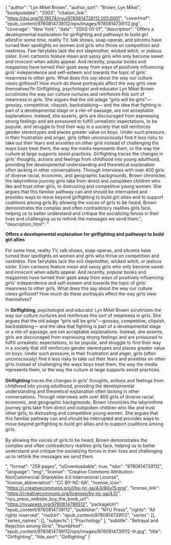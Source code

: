 {
  "author": "Lyn Mikel Brown",
  "author_sort": "Brown, Lyn Mikel",
  "bookpubdate": "2003",
  "citation_link": "https://doi.org/10.18574/nyu/9780814739112.001.0001",
  "coverHref": "epub_content/9780814739112/ops/images/9780814739112.jpg",
  "coverage": "New York",
  "date": "2003-01-01",
  "description": "Offers a developmental explanation for girlfighting and pathways to build girl alliesFor some time, reality TV, talk shows, soap-operas, and sitcoms have turned their spotlights on women and girls who thrive on competition and nastiness. Few fairytales lack the evil stepmother, wicked witch, or jealous sister. Even cartoons feature mean and sassy girls who only become sweet and innocent when adults appear. And recently, popular books and magazines have turned their gaze away from ways of positively influencing girls' independence and self-esteem and towards the topic of girls' meanness to other girls. What does this say about the way our culture views girlhood? How much do these portrayals affect the way girls view themselves?In Girlfighting, psychologist and educator Lyn Mikel Brown scrutinizes the way our culture nurtures and reinforces this sort of meanness in girls. She argues that the old adage “girls will be girls”—gossipy, competitive, cliquish, backstabbing— and the idea that fighting is part of a developmental stage or a rite-of-passage, are not acceptable explanations. Instead, she asserts, girls are discouraged from expressing strong feelings and are pressured to fulfill unrealistic expectations, to be popular, and struggle to find their way in a society that still reinforces gender stereotypes and places greater value on boys. Under such pressure, in their frustration and anger, girls (often unconsciously) find it less risky to take out their fears and anxieties on other girls instead of challenging the ways boys treat them, the way the media represents them, or the way the culture at large supports sexist practices. Girlfighting traces the changes in girls' thoughts, actions and feelings from childhood into young adulthood, providing the developmental understanding and theoretical explanation often lacking in other conversations. Through interviews with over 400 girls of diverse racial, economic, and geographic backgrounds, Brown chronicles the labyrinthine journey girls take from direct and outspoken children who like and trust other girls, to distrusting and competitive young women. She argues that this familiar pathway can and should be interrupted and provides ways to move beyond girlfighting to build girl allies and to support coalitions among girls.By allowing the voices of girls to be heard, Brown demonstrates the complex and often contradictory realities girls face, helping us to better understand and critique the socializing forces in their lives and challenging us to rethink the messages we send them.",
  "description_html": "<p><b>Offers a developmental explanation for girlfighting and pathways to build girl allies</b><br><br>For some time, reality TV, talk shows, soap-operas, and sitcoms have turned their spotlights on women and girls who thrive on competition and nastiness. Few fairytales lack the evil stepmother, wicked witch, or jealous sister. Even cartoons feature mean and sassy girls who only become sweet and innocent when adults appear. And recently, popular books and magazines have turned their gaze away from ways of positively influencing girls' independence and self-esteem and towards the topic of girls' meanness to other girls. What does this say about the way our culture views girlhood? How much do these portrayals affect the way girls view themselves?<br><br>In <b>Girlfighting</b>, psychologist and educator Lyn Mikel Brown scrutinizes the way our culture nurtures and reinforces this sort of meanness in girls. She argues that the old adage “girls will be girls”—gossipy, competitive, cliquish, backstabbing— and the idea that fighting is part of a developmental stage or a rite-of-passage, are not acceptable explanations. Instead, she asserts, girls are discouraged from expressing strong feelings and are pressured to fulfill unrealistic expectations, to be popular, and struggle to find their way in a society that still reinforces gender stereotypes and places greater value on boys. Under such pressure, in their frustration and anger, girls (often unconsciously) find it less risky to take out their fears and anxieties on other girls instead of challenging the ways boys treat them, the way the media represents them, or the way the culture at large supports sexist practices.<br><br> <b>Girlfighting</b> traces the changes in girls' thoughts, actions and feelings from childhood into young adulthood, providing the developmental understanding and theoretical explanation often lacking in other conversations. Through interviews with over 400 girls of diverse racial, economic, and geographic backgrounds, Brown chronicles the labyrinthine journey girls take from direct and outspoken children who like and trust other girls, to distrusting and competitive young women. She argues that this familiar pathway can and should be interrupted and provides ways to move beyond girlfighting to build girl allies and to support coalitions among girls.<br><br>By allowing the voices of girls to be heard, Brown demonstrates the complex and often contradictory realities girls face, helping us to better understand and critique the socializing forces in their lives and challenging us to rethink the messages we send them.</p>",
  "format": "259 pages",
  "isDownloadable": true,
  "isbn": "9780814739112",
  "language": "eng",
  "license": "Creative Commons Attribution-NonCommercial-ShareAlike 4.0 International License",
  "license_abbreviation": "CC BY-NC-SA",
  "license_icon": "https://i.creativecommons.org/l/by-nc-sa/4.0/80x15.png",
  "license_link": "https://creativecommons.org/licenses/by-nc-sa/4.0/",
  "nyu_press_website_buy_the_book_url": "https://nyupress.org/9780814799512",
  "packageUrl": "epub_content/9780814739112",
  "publisher": "NYU Press",
  "rights": "All rights reserved",
  "rootUrl": "epub_content/9780814739112",
  "series": [],
  "series_names": [],
  "subjects": [
    "Psychology"
  ],
  "subtitle": "Betrayal and Rejection among Girls",
  "thumbHref": "epub_content/9780814739112/ops/images/9780814739112-th.jpg",
  "title": "Girlfighting",
  "title_sort": "Girlfighting"
}
